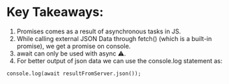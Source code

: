# Key Takeaways:

1. Promises comes as a result of asynchronous tasks in JS.
2. While calling external JSON Data through fetch() (which is a built-in promise), we get a promise on console.
3. await can only be used with async ⚠️.
4. For better output of json data we can use the console.log statement as:
```
console.log(await resultFromServer.json());
```